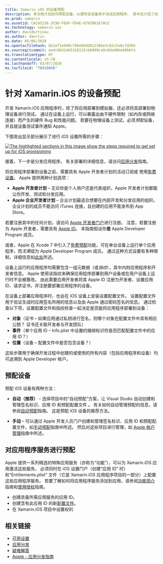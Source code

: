 ```yaml
---
title: Xamarin.iOS 的设备预配
description: 本文档介绍如何预配设备，以便将该设备用于测试应用程序。 其中还介绍了如何配置应用，以便使用推送通知等功能。
ms.prod: xamarin
ms.assetid: CACA5236-3C90-F6DF-FD4E-0797B61670CE
ms.technology: xamarin-ios
author: davidortinau
ms.author: daortin
ms.date: 05/06/2018
ms.openlocfilehash: bb1ef1e948c796e6b0d91230be3c82c5a8c7d366
ms.sourcegitcommit: eedc6032eb5328115cb0d99ca9c8de48be40b6fa
ms.translationtype: HT
ms.contentlocale: zh-CN
ms.lasthandoff: 03/07/2020
ms.locfileid: "78910848"
---
```

# <a name="device-provisioning-for-xamarinios"></a>针对 Xamarin.iOS 的设备预配

开发 Xamarin.iOS 应用程序时，除了将应用部署到模拟器，还必须将其部署到物理设备进行测试。 通过在设备上运行，可以暴露出由于硬件限制（如内存或网络连接）而产生的硬件 Bug 和性能问题。 若要在物理设备上测试，必须*预配*设备，并且就设备测试事件通知 Apple。

下图突出显示部分展示了进行 iOS 设置所需的步骤：

[![](images/provisioningdiagram.png "The highlighted sections in this image show the steps required to get set up for iOS provisioning")](images/provisioningdiagram.png#lightbox)

接着，下一步是分发应用程序。 有关部署的详细信息，请访问[应用分发](~/ios/deploy-test/app-distribution/index.md)指南。

将应用程序部署到设备之前，需要具有 Apple 开发者计划的活动订阅或  使用[免费设置](~/ios/get-started/installation/device-provisioning/free-provisioning.md)。 Apple 提供两种计划选项：

- **Apple 开发者计划** – 无论你是个人用户还是代表组织，Apple 开发者计划都能让你开发、测试和分发应用。
- **Apple 企业开发者计划** – 企业计划最适合想要在内部开发和分发应用的组织。 企业计划的成员不能访问 iTunes 连接，且创建的应用不能发布到 App Store。

若要注册其中的任何计划，请访问 [Apple 开发者门户](https://developer.apple.com/programs/enroll/)进行注册。 注意，若要注册为 Apple 开发者，需要具有 [Apple ID](https://appleid.apple.com/)。 本指南假设你**是** Apple Developer Program 成员。

或者，Apple 在 Xcode 7 中引入了[免费预配](~/ios/get-started/installation/device-provisioning/free-provisioning.md)功能，可在单台设备上运行单个应用程序，而*无需*成为 Apple Developer Program 成员。 通过这种方式设置有多种限制，详细信息如[此处](~/ios/get-started/installation/device-provisioning/free-provisioning.md#limitations)所述。

设备上运行的应用程序均需要包含一组元数据（或*指纹*），其中内附应用程序和开发者信息。 Apple 使用该指纹来确保应用程序部署到用户设备或在用户设备上运行时不会被篡改。 由此需要应用开发者将其 Apple ID 注册为开发者、设置应用 ID、请求证书，并注册要部署应用程序的设备。

在设备上部署应用程序时，也会在 iOS 设备上安装设置配置文件。 设置配置文件用于验证生成时应用签名所用的信息以及由 Apple 通过密码签名的信息。 通过检查以下项，设置配置文件和指纹检查一起决定是否能将应用程序部署到设备：

- **对象**（证书 – 如果应用通过私钥进行签名，则哪个对象在配置文件中具有相应公钥？ 证书还关联开发者与开发团队）
- **事件**（单个应用 ID – Info.plist 中设置的捆绑标识符是否匹配配置文件中的应用 ID？）
- **位置**（设备 – 配置文件中是否包含设备？）

这些步骤用于确保开发过程中创建的或使用的所有内容（包括应用程序和设备）均可追溯到 Apple Developer 帐户。

## <a name="provisioning-your-device"></a>预配设备

预配 iOS 设备有两种方法：

- **自动（推荐）** - 选择项目中的“自动预配”方案，让 Visual Studio 自动创建和管理签名标识、应用 ID 和预配配置文件  。 有关如何自动管理预配的信息，请参阅[自动预配](automatic-provisioning.md)指南。 这是预配 iOS 设备的推荐方法。

- **手动** – 可以通过 Apple 开发人员门户创建和管理签名标识、应用 ID 和预配配置文件，如[手动预配](manual-provisioning.md)指南中所述。 然后对这些项目进行管理，如 [Apple 帐户管理](~/cross-platform/macios/apple-account-management.md)指南中所述。

## <a name="provisioning-for-application-services"></a>对应用程序服务进行预配

Apple 提供一系列精选的特殊应用服务（亦称为“功能”），可以为 Xamarin.iOS 应用激活这些服务。 必须同时在 iOS 设置门户（创建“应用 ID”  时）和“Entitlements.plist”  文件（它是 Xamarin.iOS 应用程序项目的一部分）上配置这些应用程序服务。 若要了解如何将应用程序服务添加到应用，请参阅[功能简介](~/ios/deploy-test/provisioning/capabilities/index.md)指南和[使用授权](~/ios/deploy-test/provisioning/entitlements.md)指南。

- 创建具备所需应用服务的应用 ID。
- 创建含有此应用 ID 的新[配置文件](#provisioning-your-device)。
- 在 Xamarin.iOS 项目中设置权利

## <a name="related-links"></a>相关链接

- [可用设置](~/ios/get-started/installation/device-provisioning/free-provisioning.md)
- [应用分发](~/ios/deploy-test/app-distribution/index.md)
- [疑难解答](~/ios/deploy-test/troubleshooting.md)
- [Apple - 应用分发指南](https://developer.apple.com/library/ios/documentation/IDEs/Conceptual/AppDistributionGuide/Introduction/Introduction.html)
